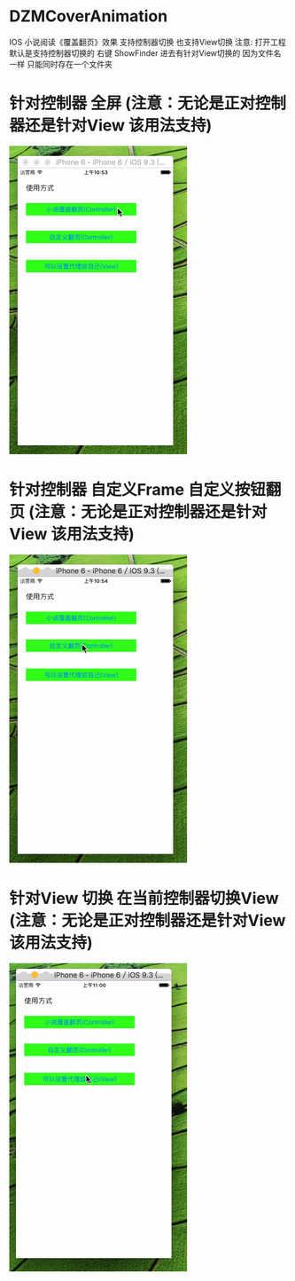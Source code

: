 # DZMCoverAnimation
IOS 小说阅读《覆盖翻页》效果 支持控制器切换 也支持View切换  注意: 打开工程默认是支持控制器切换的 右键 ShowFinder 进去有针对View切换的 因为文件名一样 只能同时存在一个文件夹



# 针对控制器 全屏 (注意：无论是正对控制器还是针对View 该用法支持)
![CarouselView in action](icon1.gif)

# 针对控制器 自定义Frame 自定义按钮翻页 (注意：无论是正对控制器还是针对View 该用法支持)
![CarouselView in action](icon2.gif)

# 针对View 切换 在当前控制器切换View (注意：无论是正对控制器还是针对View 该用法支持)
![CarouselView in action](icon3.gif)